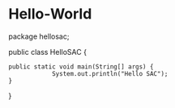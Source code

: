 # Hello-World

package hellosac;

public class HelloSAC {

    public static void main(String[] args) {
                System.out.println("Hello SAC");
    }
     
}

